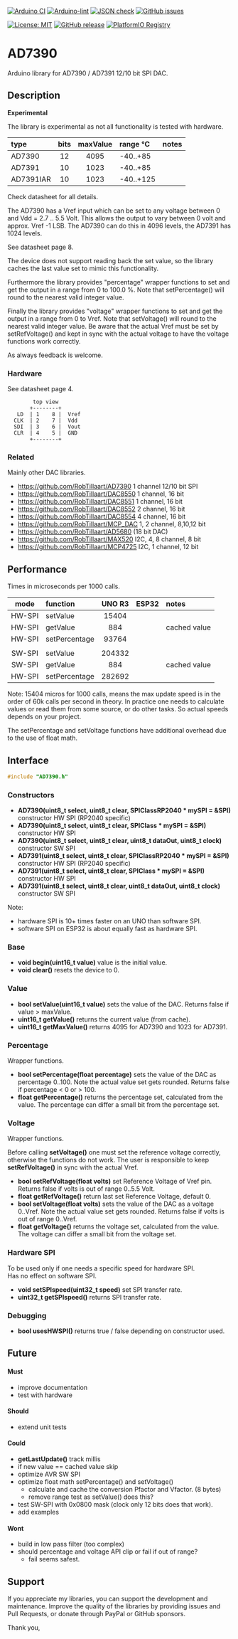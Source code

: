 
[![Arduino CI](https://github.com/RobTillaart/AD7390/workflows/Arduino%20CI/badge.svg)](https://github.com/marketplace/actions/arduino_ci)
[![Arduino-lint](https://github.com/RobTillaart/AD7390/actions/workflows/arduino-lint.yml/badge.svg)](https://github.com/RobTillaart/AD7390/actions/workflows/arduino-lint.yml)
[![JSON check](https://github.com/RobTillaart/AD7390/actions/workflows/jsoncheck.yml/badge.svg)](https://github.com/RobTillaart/AD7390/actions/workflows/jsoncheck.yml)
[![GitHub issues](https://img.shields.io/github/issues/RobTillaart/AD7390.svg)](https://github.com/RobTillaart/AD7390/issues)

[![License: MIT](https://img.shields.io/badge/license-MIT-green.svg)](https://github.com/RobTillaart/AD7390/blob/master/LICENSE)
[![GitHub release](https://img.shields.io/github/release/RobTillaart/AD7390.svg?maxAge=3600)](https://github.com/RobTillaart/AD7390/releases)
[![PlatformIO Registry](https://badges.registry.platformio.org/packages/robtillaart/library/AD7390.svg)](https://registry.platformio.org/libraries/robtillaart/AD7390)


# AD7390

Arduino library for AD7390 / AD7391 12/10 bit SPI DAC.


## Description

**Experimental**

The library is experimental as not all functionality is tested with hardware.

|  type      |  bits  |  maxValue  |  range °C   |  notes    |
|:-----------|:------:|:----------:|:------------|:----------|
|  AD7390    |   12   |    4095    |  -40..+85   |
|  AD7391    |   10   |    1023    |  -40..+85   |
|  AD7391IAR |   10   |    1023    |  -40..+125  |

Check datasheet for all details.

The AD7390 has a Vref input which can be set to any voltage between 0 and Vdd = 2.7 .. 5.5 Volt.
This allows the output to vary between 0 volt and approx. Vref -1 LSB.
The AD7390 can do this in 4096 levels, the AD7391 has 1024 levels.

See datasheet page 8.

The device does not support reading back the set value, so the library caches the 
last value set to mimic this functionality.

Furthermore the library provides "percentage" wrapper functions to set and get the 
output in a range from 0 to 100.0 %. Note that setPercentage() will round to the 
nearest valid integer value.

Finally the library provides "voltage" wrapper functions to set and get the 
output in a range from 0 to Vref. Note that setVoltage() will round to the nearest
valid integer value. Be aware that the actual Vref must be set by setRefVoltage()
and kept in sync with the actual voltage to have the voltage functions work correctly.

As always feedback is welcome.


### Hardware

See datasheet page 4.

```
        top view
       +--------+
   LD  | 1    8 |  Vref
  CLK  | 2    7 |  Vdd
  SDI  | 3    6 |  Vout
  CLR  | 4    5 |  GND
       +--------+

```

### Related

Mainly other DAC libraries.

- https://github.com/RobTillaart/AD7390 1 channel 12/10 bit SPI
- https://github.com/RobTillaart/DAC8550 1 channel, 16 bit
- https://github.com/RobTillaart/DAC8551 1 channel, 16 bit
- https://github.com/RobTillaart/DAC8552 2 channel, 16 bit
- https://github.com/RobTillaart/DAC8554 4 channel, 16 bit
- https://github.com/RobTillaart/MCP_DAC 1, 2 channel, 8,10,12 bit
- https://github.com/RobTillaart/AD5680  (18 bit DAC)
- https://github.com/RobTillaart/MAX520 I2C, 4, 8 channel, 8 bit
- https://github.com/RobTillaart/MCP4725 I2C, 1 channel, 12 bit


## Performance

Times in microseconds per 1000 calls.

|  mode  |  function       |  UNO R3  |  ESP32  |  notes  |
|:------:|:----------------|:--------:|:-------:|:--------|
| HW-SPI |  setValue       |  15404   |         |
| HW-SPI |  getValue       |    884   |         |  cached value
| HW-SPI |  setPercentage  |  93764   |         |
|        |                 |          |         |
| SW-SPI |  setValue       | 204332   |         |
| SW-SPI |  getValue       |    884   |         |  cached value
| HW-SPI |  setPercentage  | 282692   |         |


Note: 15404 micros for 1000 calls, means the max update speed 
is in the order of 60k calls per second in theory. 
In practice one needs to calculate values or read them from some source,
or do other tasks. So actual speeds depends on your project.

The setPercentage and setVoltage functions have additional overhead 
due to the use of float math.


## Interface

```cpp
#include "AD7390.h"
```

### Constructors

- **AD7390(uint8_t select, uint8_t clear, SPIClassRP2040 \* mySPI = &SPI)** constructor HW SPI (RP2040 specific)
- **AD7390(uint8_t select, uint8_t clear, SPIClass \* mySPI = &SPI)** constructor HW SPI
- **AD7390(uint8_t select, uint8_t clear, uint8_t dataOut, uint8_t clock)** constructor SW SPI
- **AD7391(uint8_t select, uint8_t clear, SPIClassRP2040 \* mySPI = &SPI)** constructor HW SPI (RP2040 specific)
- **AD7391(uint8_t select, uint8_t clear, SPIClass \* mySPI = &SPI)** constructor HW SPI
- **AD7391(uint8_t select, uint8_t clear, uint8_t dataOut, uint8_t clock)** constructor SW SPI

Note: 
- hardware SPI is 10+ times faster on an UNO than software SPI.
- software SPI on ESP32 is about equally fast as hardware SPI.

### Base

- **void begin(uint16_t value)** value is the initial value.
- **void clear()** resets the device to 0.

### Value

- **bool setValue(uint16_t value)** sets the value of the DAC. 
Returns false if value > maxValue. 
- **uint16_t getValue()** returns the current value (from cache).
- **uint16_t getMaxValue()** returns 4095 for AD7390 and 1023 for AD7391.

### Percentage

Wrapper functions.

- **bool setPercentage(float percentage)** sets the value of the DAC as percentage 0..100.
Note the actual value set gets rounded.
Returns false if percentage < 0 or > 100. 
- **float getPercentage()** returns the percentage set, calculated from the value.
The percentage can differ a small bit from the percentage set. 

### Voltage

Wrapper functions.

Before calling **setVoltage()** one must set the reference voltage correctly,
otherwise the functions do not work. 
The user is responsible to keep **setRefVoltage()** in sync with the actual Vref.

- **bool setRefVoltage(float volts)** set Reference Voltage of Vref pin.
Returns false if volts is out of range 0..5.5 Volt.
- **float getRefVoltage()** return last set Reference Voltage, default 0.
- **bool setVoltage(float volts)** sets the value of the DAC as a voltage 0..Vref.
Note the actual value set gets rounded.
Returns false if volts is out of range 0..Vref.
- **float getVoltage()** returns the voltage set, calculated from the value.
The voltage can differ a small bit from the voltage set. 

### Hardware SPI

To be used only if one needs a specific speed for hardware SPI.  
Has no effect on software SPI.

- **void setSPIspeed(uint32_t speed)** set SPI transfer rate.
- **uint32_t getSPIspeed()** returns SPI transfer rate.

### Debugging

- **bool usesHWSPI()** returns true / false depending on constructor used.


## Future


#### Must

- improve documentation
- test with hardware

#### Should

- extend unit tests

#### Could

- **getLastUpdate()** track millis
- if new value == cached value skip
- optimize AVR SW SPI
- optimize float math setPercentage() and setVoltage()
  - calculate and cache the conversion Pfactor and Vfactor. (8 bytes)
  - remove range test as setValue() does this?
- test SW-SPI with 0x0800 mask (clock only 12 bits does that work).
- add examples

#### Wont

- build in low pass filter (too complex)
- should percentage and voltage API clip or fail if out of range?
  - fail seems safest.

## Support

If you appreciate my libraries, you can support the development and maintenance.
Improve the quality of the libraries by providing issues and Pull Requests, or
donate through PayPal or GitHub sponsors.

Thank you,

